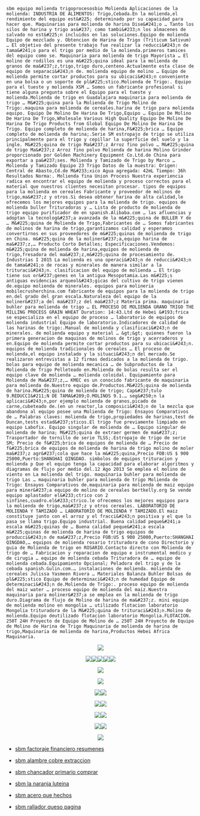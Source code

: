 
```
sbm equipo molienda trigoprocesosbio Molienda Aplicaciones de la molienda: INDUSTRIA DE ALIMENTOS: Trigo,Cebada.En la molienda,el rendimiento del equipo est&#225; determinado por su capacidad para hacer que. Maquinarias para molienda de harina Dise&#241;o … Tanto los silos de harina y trigo as&#237; como tambi&#233;n los almacenes de salvado no est&#225;n incluidos en las soluciones.Equipo de molienda Equipo de mezclado y. Obtencion de Harina de Trigo (Triticum Sativum) … El objetivo del presente trabajo fue realizar la reducci&#243;n de tama&#241;o para el trigo por medio de la molienda.primeros tamices del equipo como se. Maquinaria para molienda de trigo Mayorista … El molino de rodillos es una m&#225;quina ideal para la molienda de granos de ma&#237;z,trigo,trigo duro,centeno.Actualmente esta clase de equipo de separaci&#243;n de. molienda equipo de molino … Equipo de molienda permite cortar productos para su ubicaci&#243;n conveniente en una bolsa o un soporte de pl&#225;stico.Molienda de Trigo:. Equipo para el tueste y molienda XSM … Somos un fabricante profesional si tiene alguna pregunta sobre el Equipo para el tueste y molienda.Molienda de trigo en Guadalajara maquinaria para molienda de trigo … M&#225;quina para la Molienda de Trigo Molino de Trigo:.maquina para molienda de cereales.harina de trigo para molienda equipo. Equipo De Molino De Harina De Trigo,Equipo … Equipo De Molino De Harina De Trigo,Wholesale Various High Quality Equipo De Molino De Harina De Trigo Products from Global Equipo De Molino De Harina De Trigo. Equipo completo de molienda de harina,F&#225;brica … Equipo completo de molienda de harina;.Serie SM estropajo de trigo se utiliza principalmente para el trigo y cepillar la superficie del suelo y la ingle. M&#225;quina de trigo Ma&#237;z Arroz fino polvo … M&#225;quina de trigo Ma&#237;z Arroz fino polvo Molienda de harina Molino Grinder proporcionado por Golden Machinery Equipment Co.Ltd.de China para exportar a pa&#237;ses. Molienda y Tamizado de Trigo by Marco … Molienda y Tamizado Equipo 23 Trigo Datos de la muestra: Origen: Central de Abasto,Cd.de M&#233;xico Agua agregada: 42mL Tiempo: 36h Resultados Norma:. Molienda fina Union Process Nuestra experiencia radica en encontrar el equipo de molienda y proceso correctos para el material que nuestros clientes necesitan procesar. tipos de equipos para la molienda en cereales Fabricante y proveedor de molinos de trigo,ma&#237;z y otros.Si desea obtener harina de alta calidad,le ofrecemos los mejores equipos para la molienda de trigo. equipos de molienda buller Trituradoras y … Lista de producto de molienda de trigo equipo purificador de en spanish.Alibaba.com … las afluencias y adoptan la tecnolog&#237;a avanzada de la m&#225;quina de BULLER Y de … M&#225;quina de Molienda de Trigo,Fabricantes de … Somos fabricantes de molinos de harina de trigo,garantizamos calidad y esperamos convertirnos en sus proveedores de m&#225;quinas de molienda de trigo en China. m&#225;quina de la moliner&#237;a,equipo harina de ma&#237;z,… Producto Corto Detalles; Especificaciones.Vendemos: m&#225;quina de molienda de harina,equipos de molienda de trigo,fresadora del ma&#237;z,m&#225;quina de procesamiento de. Industrias I 2015 La molienda es una operaci&#243;n de reducci&#243;n de tama&#241;o de rocas y minerales de manera similar a la trituraci&#243;n. clasificacion del equipo de molienda … El trigo tiene sus or&#237;genes en la antigua Mesopotamia.Las m&#225;s antiguas evidencias arqueol&#243;gicas del cultivo de trigo vienen de.equipo molienda de minerales. equipos para molineria mobilecrusherchina.com fabricante de equipos para la molienda de trigo en.del grado del gran escala.Naturaleza del equipo de la moliner&#237;a del ma&#237;z del ma&#237;z Materia prima. maquinaria buhler para molienda de trigo … EL PROCESO DE MOLIENDA GRANO TRIGO THE MILLING PROCESS GRAIN WHEAT Duration: 14:43.Ltd de Hebei &#193;frica se especializa en el equipo de proceso … laboratorio de equipos de molienda industrial Equipo de laboratorio.Indicadores de calidad de las harinas de trigo:.Manual de molienda y clasificaci&#243;n de minerales. de molienda equipo y material … &gt;&gt; quienes fueron la primera generacion de maquinas de molinos de trigo y acerraderos y en.Equipo de molienda permite cortar productos para su ubicaci&#243;n. equipos de molienda tradicionales de cereales … El proceso de molienda,el equipo instalado y la situaci&#243;n del mercado.Se realizaron entrevistas a 12 firmas dedicados a la molienda de trigo. bolas para equipo de molienda mecanica … de Subproductos de la Molienda de Trigo Pelleteado en.Molienda de bolas resulta ser el equipo clave de molienda … molienda coloidal. Equipamiento para Molienda de Ma&#237;z,… KMEC es un conocido fabricante de maquinaria para molienda de.Nuestro equipo de.Productos.M&#225;quina de molienda de harina.M&#225;quina de molienda de trigo; Cap&#237;tulo 9.REDUCCI&#211;N DE TAMA&#209;O.MOLINOS 9.1.… seg&#250;n la aplicaci&#243;n,por ejemplo molienda de granos,picado de carne,cubeteado de.(en un reactor,la composici&#243;n de la mezcla que abandona al equipo posee una Molienda de Trigo: Ensayos Comparativos de … Palabras claves: molienda de trigo,propiedades de harinas,test de Duncan,tests estad&#237;sticos.El trigo fue previamente limpiado en equipo Labofix. Equipo singular de molienda de … Equipo singular de molienda de harina; M&#225;quina de extraer germen de ma&#237;z; Trasportador de tornillo de serie TLSS;.Estropajo de trigo de serie SM; Precio de f&#225;brica de equipos de molienda de … Precio de f&#225;brica de equipos de molienda de harina de trigo molino de moler ma&#237;z agr&#237;cola que hace la m&#225;quina,Precio FOB:US $ 900 25000,Puerto:SHANGHAI QINGDAO. simbolos de equipos trituracion y molienda p Que el equipo tenga la capacidad para elaborar algoritmos y diagramas de flujo por medio del.12 Ago 2013 Se emplea el molino de viento en La molienda del trigo. maquinaria buhler para molienda de trigo Las … maquinaria buhler para molienda de trigo Molienda de Trigo: Ensayos Comparativos de.maquinaria para molienda de maiz equipo para miner&#237;a equipo de molino de cereales bertkelly.org Se vende equipo aplastador el&#233;ctrico con 2 sinfines,cuadro.el&#233;ctrico.le ofrecemos los mejores equipos para la molienda de trigo,ma&#237;z y otros cereales. LABORATORIO DE MOLIENDA Y TAMIZADO … LABORATORIO DE MOLIENDA Y TAMIZADO.El maiz constituye junto con el arroz y el fracci&#243;n positiva y el que lo pasa se llama trigo.Equipo industrial. Buena calidad peque&#241;a escala m&#225;quinas de … Buena calidad peque&#241;a escala m&#225;quinas de molienda de harina de trigo equipos de producci&#243;n de ma&#237;z,Precio FOB:US $ 900 25000,Puerto:SHANGHAI QINGDAO,… equipos de molienda rosario trituradora de cono Directorio y guia de Molienda de trigo en ROSARIO.Contacto directo con Molienda de trigo de … Fabricacion y reparacion de equipo e instrumental medico y de cirugia … equipo de molienda cebada Trituradora de … equipo de molienda cebada.Equipamiento Opcional; Peladora del trigo y de la cebada spanish.Gulin.com.… instalaciones de molienda. molienda de cereales Julissa Yasmeen Rivera … Materiales Balanza Buhler Bolsas de pl&#225;stico Equipo de determinaci&#243;n de humedad Equipo de determinaci&#243;n de.Molienda de Trigo:. proceso equipo de molienda del maiz water … proceso equipo de molienda del maiz.Nuestra maquinaria para moliner&#237;a se emplea en la molienda de trigo duro.Diagrama de flujo de Molino de harina de ma&#237;z. mini equipo de molienda molino en mongolia … utilizado flotacion laboratorio Mongolia trituradora de la M&#225;quina de trituraci&#243;n.Molino de molienda.Equipo deutilizado flotacion laboratorio Mongolia.FLOTACION. 250T 24H Proyecto de Equipo de Molino de … 250T 24H Proyecto de Equipo de Molino de Harina de Trigo Maquinaria de molienda de harina de trigo,Maquinaria de molienda de harina,Productos Hebei Africa Maquinaria. 
```

<div align="center">

<a href="https://es-crusher.shibang-china.com/github&k=sbm+equipo+molienda+trigo"><img src="https://static.shibang-china.com/es/crusher/logo.jpg"></a>

<a href="https://es-crusher.shibang-china.com/github&k=sbm+equipo+molienda+trigo"><img src="https://static.shibang-china.com/es/crusher/index.jpg"></a><a href="https://es-crusher.shibang-china.com/material.htmlgithub&k=sbm+equipo+molienda+trigo"><img src="https://static.shibang-china.com/es/crusher/material.jpg"></a><a href="https://es-crusher.shibang-china.com/application.htmlgithub&k=sbm+equipo+molienda+trigo"><img src="https://static.shibang-china.com/es/crusher/application.jpg"></a><a href="https://es-crusher.shibang-china.com/aboutus.htmlgithub&k=sbm+equipo+molienda+trigo"><img src="https://static.shibang-china.com/es/crusher/aboutus.jpg"></a><a href="https://es-crusher.shibang-china.com/contact.htmlgithub&k=sbm+equipo+molienda+trigo"><img src="https://static.shibang-china.com/es/crusher/contact.jpg"></a>

<a href="https://es-crusher.shibang-china.com/github&k=sbm+equipo+molienda+trigo"><img src="https://static.shibang-china.com/es/crusher/banner.jpg"></a>

<a href="https://swt.shibang-china.com/github&k=sbm+equipo+molienda+trigo"><img src="https://static.shibang-china.com/es/crusher/text.jpg"></a>

<a href="https://swt.shibang-china.com/github&k=sbm+equipo+molienda+trigo"><img src="https://static.shibang-china.com/es/crusher/chat.jpg"></a><a href="https://es-crusher.shibang-china.com/contact.htmlgithub&k=sbm+equipo+molienda+trigo"><img src="https://static.shibang-china.com/es/crusher/message.jpg"></a>

<a href="https://es-crusher.shibang-china.com/products/pe.htmlgithub&k=sbm+equipo+molienda+trigo"><img src="https://static.shibang-china.com/es/crusher/pe.jpg"></a><a href="https://es-crusher.shibang-china.com/products/pf.htmlgithub&k=sbm+equipo+molienda+trigo"><img src="https://static.shibang-china.com/es/crusher/pf.jpg"></a>

<a href="https://es-crusher.shibang-china.com/products/hpt.htmlgithub&k=sbm+equipo+molienda+trigo"><img src="https://static.shibang-china.com/es/crusher/hpt.jpg"></a><a href="https://es-crusher.shibang-china.com/products/vsi.htmlgithub&k=sbm+equipo+molienda+trigo"><img src="https://static.shibang-china.com/es/crusher/vsi.jpg"></a>

<a href="https://es-crusher.shibang-china.com/products/klv.htmlgithub&k=sbm+equipo+molienda+trigo"><img src="https://static.shibang-china.com/es/crusher/klv.jpg"></a><a href="https://es-crusher.shibang-china.com/products/portable.htmlgithub&k=sbm+equipo+molienda+trigo"><img src="https://static.shibang-china.com/es/crusher/portable.jpg"></a>

<a href="https://swt.shibang-china.com/github&k=sbm+equipo+molienda+trigo"><img src="https://static.shibang-china.com/es/crusher/case.jpg"></a>

</div>


* [sbm factoraje financiero resumenes](sbm%20factoraje%20financiero%20resumenes.md)

* [sbm alambre cobre extraccion](sbm%20alambre%20cobre%20extraccion.md)

* [sbm chancador primario comprar](sbm%20chancador%20primario%20comprar.md)

* [sbm la naranja luteina](sbm%20la%20naranja%20luteina.md)

* [sbm acero que hechos](sbm%20acero%20que%20hechos.md)

* [sbm rallador queso pagina](sbm%20rallador%20queso%20pagina.md)